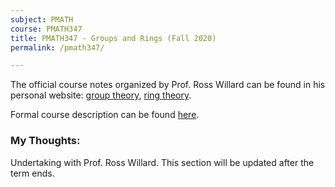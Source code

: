 ```yaml
---
subject: PMATH
course: PMATH347
title: PMATH347 - Groups and Rings (Fall 2020)
permalink: /pmath347/

---
```


The official course notes organized by Prof. Ross Willard can be found in his personal website: [group theory](http://www.math.uwaterloo.ca/~rdwillar/Courses/PM347-F20/grouptheory.pdf), [ring theory](http://www.math.uwaterloo.ca/~rdwillar/Courses/PM347-F20/ringtheory.pdf).

Formal course description can be found [here](https://ugradcalendar.uwaterloo.ca/courses/PMATH/347).

### My Thoughts:

Undertaking with Prof. Ross Willard. This section will be updated after the term ends. 

